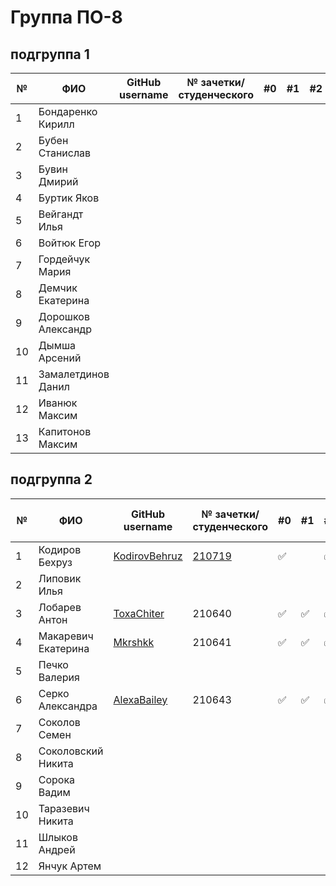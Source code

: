 # Группа ПО-8

## подгруппа 1

| №   | ФИО                | GitHub username | № зачетки/студенческого | #0  | #1  | #2  | #3  | #4  | #5  | #6  | #7  | #8  |     |
| --- | ------------------ | --------------- | ----------------------- | --- | --- | --- | --- | --- | --- | --- | --- | --- | --- |
| 1   | Бондаренко Кирилл  |                 |                         |     |     |     |     |     |     |     |     |     |     |
| 2   | Бубен Станислав    |                 |                         |     |     |     |     |     |     |     |     |     |     |
| 3   | Бувин Дмирий       |                 |                         |     |     |     |     |     |     |     |     |     |     |
| 4   | Буртик Яков        |                 |                         |     |     |     |     |     |     |     |     |     |     |
| 5   | Вейгандт Илья      |                 |                         |     |     |     |     |     |     |     |     |     |     |
| 6   | Войтюк Егор        |                 |                         |     |     |     |     |     |     |     |     |     |     |
| 7   | Гордейчук Мария    |                 |                         |     |     |     |     |     |     |     |     |     |     |
| 8   | Демчик Екатерина   |                 |                         |     |     |     |     |     |     |     |     |     |     |
| 9   | Дорошков Александр |                 |                         |     |     |     |     |     |     |     |     |     |     |
| 10  | Дымша Арсений      |                 |                         |     |     |     |     |     |     |     |     |     |     |
| 11  | Замалетдинов Данил |                 |                         |     |     |     |     |     |     |     |     |     |     |
| 12  | Иванюк Максим      |                 |                         |     |     |     |     |     |     |     |     |     |     |
| 13  | Капитонов Максим   |                 |                         |     |     |     |     |     |     |     |     |     |     |

## подгруппа 2

| №   | ФИО                 | GitHub username                                           | № зачетки/студенческого | #0                 | #1                 | #2                 | #3  | #4                 | #5                 | #6  | #7  | #8  | --- |
| --- | ------------------- | --------------------------------------------------------- | ----------------------- | ------------------ | ------------------ | ------------------ | --- | -------------------| ------------------ | --- | --- | --- | --- |
| 1   | Кодиров Бехруз      | [KodirovBehruz](https://github.com/KodirovBehruz)         |[210719](./trunk/PO210719/)| :white_check_mark: || :white_check_mark: | :white_check_mark: | :white_check_mark: | :white_check_mark: |     |     |     |
| 2   | Липовик Илья        |                                                           |                         |                    |                    |                    |     |     |     |     |     |     |     |
| 3   | Лобарев Антон       | [ToxaChiter](https://github.com/ToxaChiter "GitHub link") | 210640                  | :white_check_mark: | :white_check_mark: | :white_check_mark: |     |     |     |     |     |     |     |
| 4   | Макаревич Екатерина | [Mkrshkk](https://github.com/Mkrshkk)                     | 210641                  | :white_check_mark: | :white_check_mark: | :white_check_mark: |     |     |     |     |     |     |     |
| 5   | Печко Валерия       |                                                           |                         |                    |                    |                    |     |     |     |     |     |     |     |
| 6   | Серко Александра    | [AlexaBailey](https://github.com/AlexaBailey)             | 210643                  | :white_check_mark: | :white_check_mark: | :white_check_mark: |     |     |     |     |     |     |     |
| 7   | Соколов Семен       |                                                           |                         |                    |                    |                    |     |     |     |     |     |     |     |
| 8   | Соколовский Никита  |                                                           |                         |                    |                    |                    |     |     |     |     |     |     |     |
| 9   | Сорока Вадим        |                                                           |                         |                    |                    |                    |     |     |     |     |     |     |     |
| 10  | Таразевич Никита    |                                                           |                         |                    |                    |                    |     |     |     |     |     |     |     |
| 11  | Шлыков Андрей       |                                                           |                         |                    |                    |                    |     |     |     |     |     |     |     |
| 12  | Янчук Артем         |                                                           |                         |                    |                    |                    |     |     |     |     |     |     |     |
